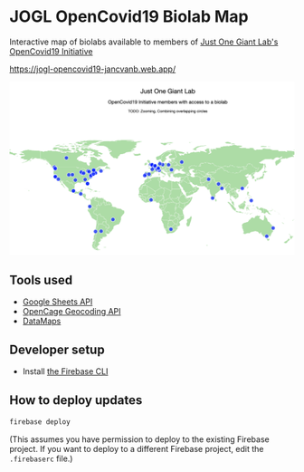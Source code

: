 # JOGL OpenCovid19 Biolab Map

Interactive map of biolabs available to members of [Just One Giant Lab's OpenCovid19 Initiative](https://app.jogl.io/project/118?)

https://jogl-opencovid19-jancvanb.web.app/

![A screenshot of the web app](screenshot.png)

## Tools used

- [Google Sheets API](https://developers.google.com/sheets/api/quickstart/js)
- [OpenCage Geocoding API](https://opencagedata.com/api)
- [DataMaps](http://datamaps.github.io/)

## Developer setup

- Install [the Firebase CLI](https://github.com/firebase/firebase-tools)

## How to deploy updates

```sh
firebase deploy
```

(This assumes you have permission to deploy to the existing Firebase project. If you want to deploy to a different Firebase project, edit the `.firebaserc` file.)
